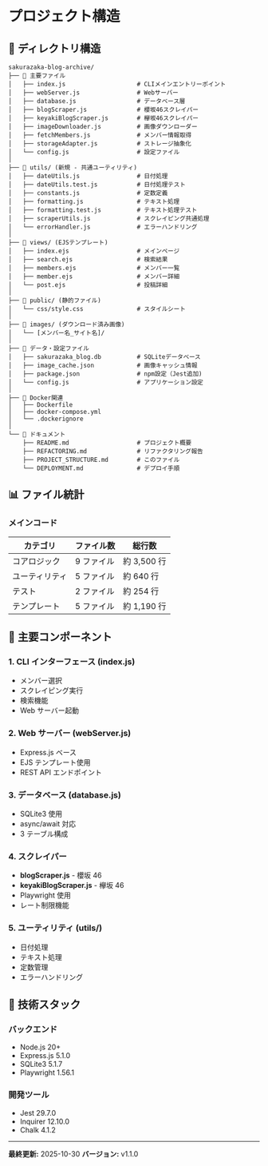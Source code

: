 # プロジェクト構造

## 📁 ディレクトリ構造

```
sakurazaka-blog-archive/
├── 📄 主要ファイル
│   ├── index.js                    # CLIメインエントリーポイント
│   ├── webServer.js                # Webサーバー
│   ├── database.js                 # データベース層
│   ├── blogScraper.js              # 櫻坂46スクレイパー
│   ├── keyakiBlogScraper.js        # 欅坂46スクレイパー
│   ├── imageDownloader.js          # 画像ダウンローダー
│   ├── fetchMembers.js             # メンバー情報取得
│   ├── storageAdapter.js           # ストレージ抽象化
│   └── config.js                   # 設定ファイル
│
├── 📂 utils/ (新規 - 共通ユーティリティ)
│   ├── dateUtils.js                # 日付処理
│   ├── dateUtils.test.js           # 日付処理テスト
│   ├── constants.js                # 定数定義
│   ├── formatting.js               # テキスト処理
│   ├── formatting.test.js          # テキスト処理テスト
│   ├── scraperUtils.js             # スクレイピング共通処理
│   └── errorHandler.js             # エラーハンドリング
│
├── 📂 views/ (EJSテンプレート)
│   ├── index.ejs                   # メインページ
│   ├── search.ejs                  # 検索結果
│   ├── members.ejs                 # メンバー一覧
│   ├── member.ejs                  # メンバー詳細
│   └── post.ejs                    # 投稿詳細
│
├── 📂 public/ (静的ファイル)
│   └── css/style.css               # スタイルシート
│
├── 📂 images/ (ダウンロード済み画像)
│   └── [メンバー名_サイト名]/
│
├── 📄 データ・設定ファイル
│   ├── sakurazaka_blog.db          # SQLiteデータベース
│   ├── image_cache.json            # 画像キャッシュ情報
│   ├── package.json                # npm設定（Jest追加)
│   └── config.js                   # アプリケーション設定
│
├── 📄 Docker関連
│   ├── Dockerfile
│   ├── docker-compose.yml
│   └── .dockerignore
│
└── 📄 ドキュメント
    ├── README.md                   # プロジェクト概要
    ├── REFACTORING.md              # リファクタリング報告
    ├── PROJECT_STRUCTURE.md        # このファイル
    └── DEPLOYMENT.md               # デプロイ手順
```

## 📊 ファイル統計

### メインコード

| カテゴリ       | ファイル数 | 総行数      |
| -------------- | ---------- | ----------- |
| コアロジック   | 9 ファイル | 約 3,500 行 |
| ユーティリティ | 5 ファイル | 約 640 行   |
| テスト         | 2 ファイル | 約 254 行   |
| テンプレート   | 5 ファイル | 約 1,190 行 |

## 🎯 主要コンポーネント

### 1. CLI インターフェース (index.js)

- メンバー選択
- スクレイピング実行
- 検索機能
- Web サーバー起動

### 2. Web サーバー (webServer.js)

- Express.js ベース
- EJS テンプレート使用
- REST API エンドポイント

### 3. データベース (database.js)

- SQLite3 使用
- async/await 対応
- 3 テーブル構成

### 4. スクレイパー

- **blogScraper.js** - 櫻坂 46
- **keyakiBlogScraper.js** - 欅坂 46
- Playwright 使用
- レート制限機能

### 5. ユーティリティ (utils/)

- 日付処理
- テキスト処理
- 定数管理
- エラーハンドリング

## 🔧 技術スタック

### バックエンド

- Node.js 20+
- Express.js 5.1.0
- SQLite3 5.1.7
- Playwright 1.56.1

### 開発ツール

- Jest 29.7.0
- Inquirer 12.10.0
- Chalk 4.1.2

---

**最終更新:** 2025-10-30
**バージョン:** v1.1.0
